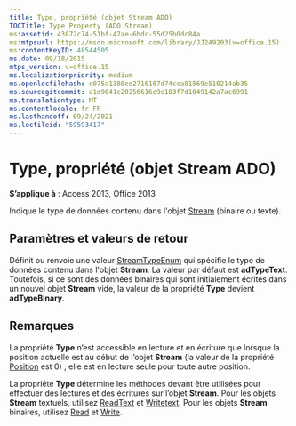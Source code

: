 ```yaml
---
title: Type, propriété (objet Stream ADO)
TOCTitle: Type Property (ADO Stream)
ms:assetid: 43872c74-51bf-47ae-6bdc-55d25b0dc84a
ms:mtpsurl: https://msdn.microsoft.com/library/JJ249203(v=office.15)
ms:contentKeyID: 48544505
ms.date: 09/18/2015
mtps_version: v=office.15
ms.localizationpriority: medium
ms.openlocfilehash: e075a1380ee2716107d74cea81569e510214ab35
ms.sourcegitcommit: a1d9041c20256616c9c183f7d1049142a7ac6991
ms.translationtype: MT
ms.contentlocale: fr-FR
ms.lasthandoff: 09/24/2021
ms.locfileid: "59593417"
---
```

# <a name="type-property-ado-stream"></a>Type, propriété (objet Stream ADO)


**S’applique à** : Access 2013, Office 2013

Indique le type de données contenu dans l'objet [Stream](stream-object-ado.md) (binaire ou texte).

## <a name="settings-and-return-values"></a>Paramètres et valeurs de retour

Définit ou renvoie une valeur [StreamTypeEnum](streamtypeenum.md) qui spécifie le type de données contenu dans l'objet **Stream**. La valeur par défaut est **adTypeText**. Toutefois, si ce sont des données binaires qui sont initialement écrites dans un nouvel objet **Stream** vide, la valeur de la propriété **Type** devient **adTypeBinary**.

## <a name="remarks"></a>Remarques

La propriété **Type** n’est accessible en lecture et en écriture que lorsque la position actuelle est au début de l’objet **Stream** (la valeur de la propriété [Position](position-property-ado.md) est 0) ; elle est en lecture seule pour toute autre position.

La propriété **Type** détermine les méthodes devant être utilisées pour effectuer des lectures et des écritures sur l’objet **Stream**. Pour les objets **Stream** textuels, utilisez [ReadText](readtext-method-ado.md) et [Writetext](writetext-method-ado.md). Pour les objets **Stream** binaires, utilisez [Read](read-method-ado.md) et [Write](write-method-ado.md).

